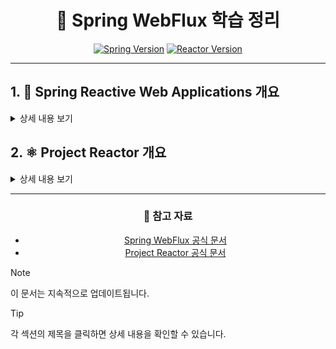 <div align="center">

# 🌊 Spring WebFlux 학습 정리
[![Spring Version](https://img.shields.io/badge/Spring-6.0.0-brightgreen.svg)](https://spring.io/)
[![Reactor Version](https://img.shields.io/badge/Reactor-2023.0.0-blue.svg)](https://projectreactor.io/)

</div>

---

## 1. 🚀 Spring Reactive Web Applications 개요
<details>
<summary>상세 내용 보기</summary>

- 💫 [리액티브 시스템과 리액티브 프로그래밍의 의미](./md/리액티브%20시스템과%20리액티브%20프로그래밍의%20의미.md)
- 🔄 [Blocking I/O 방식과 Non-Blocking I/O 방식 이해하기(1)](./md/블로킹,논블로킹%20IO%20이해하기.md)
- ⚡ [Blocking I/O 방식과 Non-Blocking I/O 방식 이해하기(2): Spring MVC vs Spring WebFlux](./md/블로킹,논블로킹%20IO%20이해하기.md)
- 📚 [Spring WebFlux 개요](./md/Spring%20WebFlux%20개요.md)

</details>

## 2. ⚛️ Project Reactor 개요
<details>
<summary>상세 내용 보기</summary>

- 🔮 [리액터(Reactor) 란?](./md/what-is-reactor.md)
- 🔮 [리액터(Reactor) 용어 정의](./md/reactor용어정의.md)

</details>

---

<div align="center">

### 📖 참고 자료
- [Spring WebFlux 공식 문서](https://docs.spring.io/spring-framework/reference/web/webflux.html)
- [Project Reactor 공식 문서](https://projectreactor.io/docs)

</div>

> [!NOTE]
> 이 문서는 지속적으로 업데이트됩니다.

> [!TIP]
> 각 섹션의 제목을 클릭하면 상세 내용을 확인할 수 있습니다.